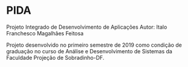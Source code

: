 # PIDA
Projeto Integrado de Desenvolvimento de Aplicações
Autor: Italo Franchesco Magalhães Feitosa

Projeto desenvolvido no primeiro semestre de 2019 como condição de graduação no curso de Análise e Desenvolvimento de Sistemas da Faculdade Projeção de Sobradinho-DF.
